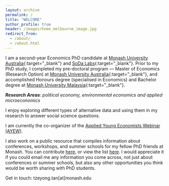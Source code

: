 ```yaml
---
layout: archive
permalink: /
title: "WELCOME"
author_profile: true
header: /images/home_melbourne_image.jpg
redirect_from: 
  - /about/
  - /about.html
---
```


I am a second-year Economics PhD candidate at [Monash University Australia](https://www.monash.edu/business/home){:target="_blank"} and [SoDa Labs](https://www.monash.edu/business/impact-labs/soda-labs){:target="_blank"}. Prior to my PhD study, I completed my pre-doctoral program — Master of Economics (Research Option) at [Monash University Australia](https://www.monash.edu/business/home){:target="_blank"}, and accomplished Honours degree (specialised in Economics) and Bachelor degree at [Monash University Malaysia](https://www.monash.edu.my/business){:target="_blank"}.

***Research Areas***: *political economy, environmental economics and applied microeconomics*

I enjoy exploring different types of alternative data and using them in my research to answer social science questions.

I am currently the co-organizer of the [Applied Young Economists Webinar (AYEW)](https://www.monash.edu/business/impact-labs/soda-labs/our-events/applied-young-economists).

I also work on a public resource that compiles information about conferences, workshops, and summer schools for my fellow PhD friends at Monash.
You can contribute [here](https://docs.google.com/forms/d/e/1FAIpQLScZwIXtP7y3_BekGDPwSFohFQBDjIKFXazZHbVx-CZrkT6cMQ/viewform), or view the list [here](https://docs.google.com/spreadsheets/d/1aIa619CXeUuF6S0my5h0crOngpM98udeHex9hApPXoI/edit?usp=sharing). I would appreciate it if you could email me any information you come across, not just about conferences or summer schools, but also any other opportunities you think would be worth sharing with PhD students.

Get in touch: tzeyong.tan[at]monash.edu